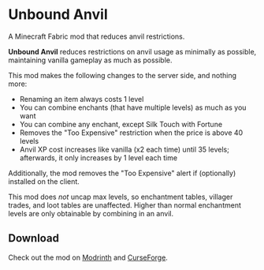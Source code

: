 # Unbound Anvil
A Minecraft Fabric mod that reduces anvil restrictions.

**Unbound Anvil** reduces restrictions on anvil usage as minimally as possible, maintaining vanilla gameplay as much as possible.

This mod makes the following changes to the server side, and nothing more:
- Renaming an item always costs 1 level
- You can combine enchants (that have multiple levels) as much as you want
- You can combine any enchant, except Silk Touch with Fortune
- Removes the "Too Expensive" restriction when the price is above 40 levels
- Anvil XP cost increases like vanilla (x2 each time) until 35 levels; afterwards, it only increases by 1 level each time

Additionally, the mod removes the "Too Expensive" alert if (optionally) installed on the client.

This mod does *not* uncap max levels, so enchantment tables, villager trades, and loot tables are unaffected. Higher than normal enchantment levels are only obtainable by combining in an anvil.

## Download
Check out the mod on [Modrinth](https://modrinth.com/mod/unboundanvil) and [CurseForge](curseforge.com/minecraft/mc-mods/unboundanvil).

